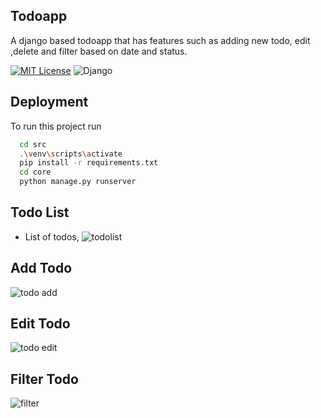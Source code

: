 ## Todoapp
A django based todoapp that has features such as adding new todo, edit ,delete and filter based on date and status.

[![MIT License](https://img.shields.io/badge/License-MIT-green.svg)](https://choosealicense.com/licenses/mit/)
![Django](https://img.shields.io/badge/Django-092E20?style=flat&logo=django&logoColor=white)

## Deployment

To run  this project run

```bash
  cd src
  .\venv\scripts\activate
  pip install -r requirements.txt
  cd core
  python manage.py runserver
```

  ## Todo List
- List of todos,
![todolist](https://github.com/user-attachments/assets/8931c7ad-6933-476f-ab55-d19d55b99bc7)

## Add Todo
![todo add](https://github.com/user-attachments/assets/bdf03f7e-7aaa-4a20-bfc7-f2c2cec77f91)


## Edit Todo
![todo edit](https://github.com/user-attachments/assets/72ab4000-7228-4a65-b6d6-f45e22c9e4f6)


## Filter Todo 
![filter](https://github.com/user-attachments/assets/4588cff9-d4a4-415b-bf0e-3711e627c533)














